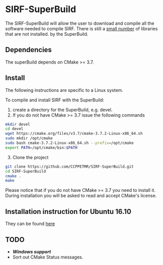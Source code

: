 # SIRF-SuperBuild

The SIRF-SuperBuild will allow the user to download and compile all the software
needed to compile SIRF. There is still a [small number](https://github.com/CCPPETMR/SIRF/wiki/SIRF-SuperBuild-Ubuntu-16.04#2-install-dependencies-for-gadgetron) of libraries that are not installed.
by the SuperBuild.

## Dependencies

The superBuild depends on CMake >= 3.7.

## Install

The following instructions are specific to a Linux system.

To compile and install SIRF with the SuperBuild:

 1. create a directory for the SuperBuild, e.g. devel.
 2. If you do not have CMake >= 3.7 issue the following commands

```bash
mkdir devel
cd devel
wget https://cmake.org/files/v3.7/cmake-3.7.2-Linux-x86_64.sh
sudo mkdir /opt/cmake
sudo bash cmake-3.7.2-Linux-x86_64.sh --prefix=/opt/cmake
export PATH=/opt/cmake/bin:$PATH
```

 3. Clone the project 

```bash
git clone https://github.com/CCPPETMR/SIRF-SuperBuild.git
cd SIRF-SuperBuild
cmake .
make
```

Please notice that if you do not have CMake >= 3.7 you need to install it. During installation you will be asked to read and accept CMake's license.

## Installation instruction for Ubuntu 16.10

They can be found [here](https://github.com/CCPPETMR/SIRF/wiki/SIRF-SuperBuild-Ubuntu-16.04)

## TODO

- ***Windows support***
- Sort out CMake Status messages.


